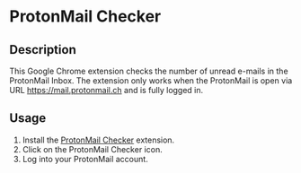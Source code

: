 ProtonMail Checker
==================

Description
-----------

This Google Chrome extension checks the number of unread e-mails in the
ProtonMail Inbox. The extension only works when the ProtonMail is open via
URL https://mail.protonmail.ch and is fully logged in.

Usage
-----

1. Install the [ProtonMail Checker](https://chrome.google.com/webstore/detail/protonmail-checker/khohmflpainliicgcnenjnldnmffnaec)
extension.
2. Click on the ProtonMail Checker icon.
3. Log into your ProtonMail account.
